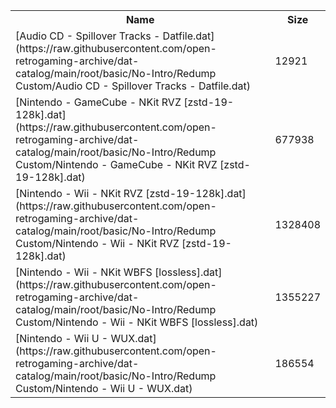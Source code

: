 <table>
<tr><th>Name</th><th>Size</th></tr>
<tr><td>
[Audio CD - Spillover Tracks - Datfile.dat](https://raw.githubusercontent.com/open-retrogaming-archive/dat-catalog/main/root/basic/No-Intro/Redump Custom/Audio CD - Spillover Tracks - Datfile.dat)
</td><td>12921</td></tr>
<tr><td>
[Nintendo - GameCube - NKit RVZ [zstd-19-128k].dat](https://raw.githubusercontent.com/open-retrogaming-archive/dat-catalog/main/root/basic/No-Intro/Redump Custom/Nintendo - GameCube - NKit RVZ [zstd-19-128k].dat)
</td><td>677938</td></tr>
<tr><td>
[Nintendo - Wii - NKit RVZ [zstd-19-128k].dat](https://raw.githubusercontent.com/open-retrogaming-archive/dat-catalog/main/root/basic/No-Intro/Redump Custom/Nintendo - Wii - NKit RVZ [zstd-19-128k].dat)
</td><td>1328408</td></tr>
<tr><td>
[Nintendo - Wii - NKit WBFS [lossless].dat](https://raw.githubusercontent.com/open-retrogaming-archive/dat-catalog/main/root/basic/No-Intro/Redump Custom/Nintendo - Wii - NKit WBFS [lossless].dat)
</td><td>1355227</td></tr>
<tr><td>
[Nintendo - Wii U - WUX.dat](https://raw.githubusercontent.com/open-retrogaming-archive/dat-catalog/main/root/basic/No-Intro/Redump Custom/Nintendo - Wii U - WUX.dat)
</td><td>186554</td></tr>
</table>
